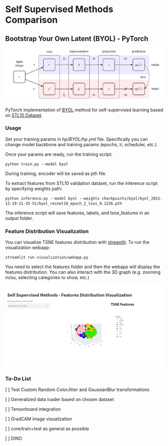 # **Self Supervised Methods Comparison**

## **Bootstrap Your Own Latent (BYOL) - PyTorch**

<p align="center">
    <img src="static/byol_diagram.png" width="600px"></img>
</p>

PyTorch implementation of <a href="https://arxiv.org/abs/2006.07733">BYOL</a> method for self-supervised learning based on <a href="https://cs.stanford.edu/~acoates/stl10/"> STL10 Dataset</a>.

### **Usage**

Set your training params in *hp/BYOL/hp.yml* file. Specifically you can change model backbone and training params (epochs, lr, scheduler, etc.). 

Once your params are ready, run the training script:

```
python train.py --model byol
```
During training, encoder will be saved as pth file.

To extract features from STL10 validation dataset, run the inference script by specifying weights path:
```
python inference.py --model byol --weights checkpoints/byol/byol_2021-12-19-11-35-51/byol_resnet18_epoch_2_loss_0.1236.pth
```
The inference script will save features, labels, and tsne_features in an output folder.

### **Feature Distribution Visualization**

You can visualize TSNE features distribution with <a href="https://streamlit.io">streamlit</a>. To run the visualization webapp:

```
streamlit run visualization/webapp.py
```
You need to select the features folder and then the webapp will display the features distribution. You can also interact with the 3D graph (e.g. zooming in/ou, selecting categories to show, etc.)

<p align="center">
    <img src="static/streamlit_visualization.jpg" width="700px"></img>
</p>


### **To-Do List**


[ ] Test Custom Random ColorJitter and GaussianBlur transformations 

[ ] Generalized data loader based on chosen dataset 

[ ] Tensorboard integration

[ ] GradCAM image visualization

[ ] core/train+test as general as possible

[ ] DINO



